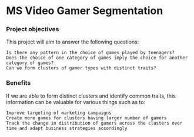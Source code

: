 # MS Video Gamer Segmentation

### Project objectives

This project will aim to answer the following questions:

    Is there any pattern in the choice of games played by teenagers?
    Does the choice of one category of games imply the choice for another category of games?
    Can we form clusters of gamer types with distinct traits?

### Benefits

If we are able to form distinct clusters and identify common traits, this information can be valuable for various things such as to:

    Improve targeting of marketing campaigns
    Create more games for clusters having larger number of gamers
    Track the change in distribution of gamers across the clusters over time and adapt business strategies accordingly
